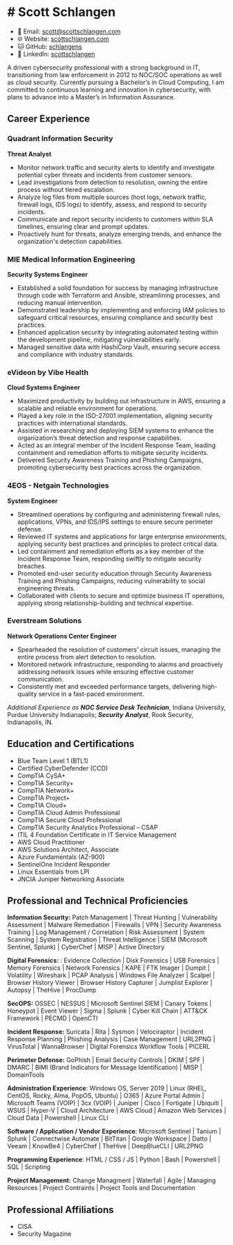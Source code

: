 # # Scott Schlangen

- 📧 Email: [scott@scottschlangen.com](mailto:scott@scottschlangen.com)
- 🌐 Website: [scottschlangen.com](http://scottschlangen.com)
- 🐱 GitHub: [schlangens](https://github.com/schlangens)
- 💼 LinkedIn: [scottschlangen](https://linkedin.com/in/scottschlangen)

A driven cybersecurity professional with a strong background in IT, transitioning from law enforcement in 2012 to NOC/SOC operations as well as cloud security. Currently pursuing a Bachelor’s in Cloud Computing, I am committed to continuous learning and innovation in cybersecurity, with plans to advance into a Master’s in Information Assurance.

## Career Experience

### Quadrant Information Security

**Threat Analyst**

- Monitor network traffic and security alerts to identify and investigate potential cyber threats and incidents from customer sensors.
- Lead investigations from detection to resolution, owning the entire process without tiered escalation.
- Analyze log files from multiple sources (host logs, network traffic, firewall logs, IDS logs) to identify, assess, and respond to security incidents.
- Communicate and report security incidents to customers within SLA timelines, ensuring clear and prompt updates.
- Proactively hunt for threats, analyze emerging trends, and enhance the organization's detection capabilities.

### MIE Medical Information Engineering

**Security Systems Engineer**

- Established a solid foundation for success by managing infrastructure through code with Terraform and Ansible, streamlining processes, and reducing manual intervention.
- Demonstrated leadership by implementing and enforcing IAM policies to safeguard critical resources, ensuring compliance and security best practices.
- Enhanced application security by integrating automated testing within the development pipeline, mitigating vulnerabilities early.
- Managed sensitive data with HashiCorp Vault, ensuring secure access and compliance with industry standards.

### eVideon by Vibe Health

**Cloud Systems Engineer**

- Maximized productivity by building out infrastructure in AWS, ensuring a scalable and reliable environment for operations.
- Played a key role in the ISO-27001 implementation, aligning security practices with international standards.
- Assisted in researching and deploying SIEM systems to enhance the organization’s threat detection and response capabilities.
- Acted as an integral member of the Incident Response Team, leading containment and remediation efforts to mitigate security incidents.
- Delivered Security Awareness Training and Phishing Campaigns, promoting cybersecurity best practices across the organization.

### 4EOS - Netgain Technologies 

**System Engineer**

- Streamlined operations by configuring and administering firewall rules, applications, VPNs, and IDS/IPS settings to ensure secure perimeter defense.
- Reviewed IT systems and applications for large enterprise environments, applying security best practices and principles to protect critical data.
- Led containment and remediation efforts as a key member of the Incident Response Team, responding swiftly to mitigate security breaches.
- Promoted end-user security education through Security Awareness Training and Phishing Campaigns, reducing vulnerability to social engineering threats.
- Collaborated with clients to secure and optimize business IT operations, applying strong relationship-building and technical expertise.

### Everstream Solutions 

**Network Operations Center Engineer**

- Spearheaded the resolution of customers' circuit issues, managing the entire process from alert detection to resolution.
- Monitored network infrastructure, responding to alarms and proactively addressing network issues while ensuring effective customer communication.
- Consistently met and exceeded performance targets, delivering high-quality service in a fast-paced environment.

_Additional Experience as_ **_NOC Service Desk Technician_**, Indiana University, Purdue University Indianapolis; **_Security_** **_Analyst_**, Rook Security, Indianapolis, IN.

## Education and Certifications

- Blue Team Level 1 (BTL1)
- Certified CyberDefender (CCD)
- CompTIA CySA+
- CompTIA Security+
- CompTIA Network+
- CompTIA Project+
- CompTIA Cloud+
- CompTIA Cloud Admin Professional 
- CompTIA Secure Cloud Professional
- CompTIA Security Analytics Professional – CSAP
- ITIL 4 Foundation Certificate in IT Service Management
- AWS Cloud Practitioner
- AWS Solutions Architect, Associate
- Azure Fundamentals (AZ-900)
- SentinelOne Incident Responder
- Linux Essentials from LPI
- JNCIA Juniper Networking Associate

## Professional and Technical Proficiencies

**Information Security:** Patch Management | Threat Hunting | Vulnerability Assessment | Malware Remediation | Firewalls | VPN | Security Awareness Training | Log Management / Correlation | Risk Assessment | System Scanning | System Registration | Threat Intelligence | SIEM (Microsoft Sentinel, Splunk) | CyberChef | MISP | Active Directory

**Digital Forensics:** : Evidence Collection | Disk Forensics | USB Forensics | Memory Forensics | Network Forensics | KAPE | FTK Imager | Dumpit | Volatility | Wireshark | PCAP Analysis | Windows File Analyzer | Scalpel | Browser History Viewer | Browser History Capturer | Jumplist Explorer | Autopsy | TheHive | ProcDump

**SecOPS:** OSSEC | NESSUS | Microsoft Sentinel SIEM | Canary Tokens | Honeypot | Event Viewer | Sigma | Splunk | Cyber Kill Chain | ATT&CK Framework | PECMD | OpenCTI

**Incident Response:** Suricata | Rita | Sysmon | Velociraptor | Incident Response Planning | Phishing Analysis | Case Management | URL2PNG | VirusTotal | WannaBrowser | Digital Forensics Workflow Tools | PICERL

**Perimeter Defense:** GoPhish | Email Security Controls | DKIM | SPF | DMARC | BIMI (Brand Indicators for Message Identification) | MISP | DomainTools

**Administration Experience**: Windows OS, Server 2019 | Linux (RHEL, CentOS, Rocky, Alma, PopOS, Ubuntu) | O365 | Azure Portal Admin | Microsoft Teams (VOIP) | 3cx (VOIP) | Juniper | Cisco | Fortigate | Ubiquiti | WSUS | Hyper-V | Cloud Architecture | AWS Cloud | Amazon Web Services | Cloud Data | Powershell | Linux CLI

**Software / Application / Vendor Experience**: Microsoft Sentinel | Tanium | Splunk | Connectwise Automate | BitTitan | Google Workspace | Datto | Veeam | KnowBe4 | CyberChef | TheHive | DeepBlueCLI | URL2PNG

**Programming Experience**: HTML / CSS / JS | Python | Bash | Powershell | SQL | Scripting

**Project Management:** Change Managment | Waterfall | Agile | Managing Resources | Project Contraints | Project Tools and Documentation

## Professional Affiliations

- CISA
- Security Magazine
